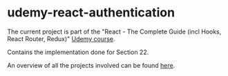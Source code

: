 # udemy-react-authentication

The current project is part of the "React - The Complete Guide (incl Hooks, React Router, Redux)" [Udemy course](https://www.udemy.com/course/react-the-complete-guide-incl-redux/).

Contains the implementation done for Section 22.

An overview of all the projects involved can be found [here](https://github.com/mariamihai/udemy-react-overview).
